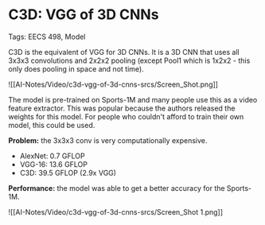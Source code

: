 # C3D: VGG of 3D CNNs

Tags: EECS 498, Model

C3D is the equivalent of VGG for 3D CNNs. It is a 3D CNN that uses all 3x3x3 convolutions and 2x2x2 pooling (except Pool1 which is 1x2x2 - this only does pooling in space and not time).

![[AI-Notes/Video/c3d-vgg-of-3d-cnns-srcs/Screen_Shot.png]]

The model is pre-trained on Sports-1M and many people use this as a video feature extractor. This was popular because the authors released the weights for this model. For people who couldn't afford to train their own model, this could be used.

**Problem:** the 3x3x3 conv is very computationally expensive. 

- AlexNet: 0.7 GFLOP
- VGG-16: 13.6 GFLOP
- C3D: 39.5 GFLOP (2.9x VGG)

**Performance:** the model was able to get a better accuracy for the Sports-1M.

![[AI-Notes/Video/c3d-vgg-of-3d-cnns-srcs/Screen_Shot 1.png]]